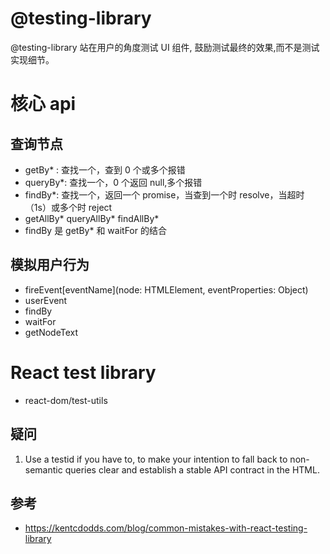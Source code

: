 # @testing-library

@testing-library 站在用户的角度测试 UI 组件, 鼓励测试最终的效果,而不是测试实现细节。

# 核心 api

## 查询节点

- getBy\* : 查找一个，查到 0 个或多个报错
- queryBy\*: 查找一个，0 个返回 null,多个报错
- findBy\*: 查找一个，返回一个 promise，当查到一个时 resolve，当超时（1s）或多个时 reject
- getAllBy* queryAllBy* findAllBy\*
- findBy 是 getBy\* 和 waitFor 的结合

## 模拟用户行为

- fireEvent[eventName](node: HTMLElement, eventProperties: Object)
- userEvent
- findBy
- waitFor
- getNodeText

# React test library

- react-dom/test-utils

## 疑问

1. Use a testid if you have to, to make your intention to fall back to non-semantic queries clear and establish a stable API contract in the HTML.

## 参考

- https://kentcdodds.com/blog/common-mistakes-with-react-testing-library
